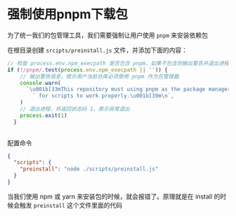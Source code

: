 # 强制使用pnpm下载包

为了统一我们的包管理工具，我们需要强制让用户使用 `pnpm` 来安装依赖包

在根目录创建 `srcipts/preinstall.js` 文件，并添加下面的内容：

```js
// 检查 process.env.npm_execpath 是否包含 pnpm，如果不包含则输出警告并退出进程
if (!/pnpm/.test(process.env.npm_execpath || '')) {
    // 输出警告信息，提示用户当前仓库必须使用 pnpm 作为包管理器
    console.warn(
      `\u001b[33mThis repository must using pnpm as the package manager ` +
        ` for scripts to work properly.\u001b[39m\n`,
    )
    // 退出进程，并返回状态码 1，表示异常退出
    process.exit(1)
  }
  
```

配置命令

```json
{
  "scripts": {
    "preinstall": "node ./scripts/preinstall.js"
  }
}
```

当我们使用 npm 或 yarn 来安装包的时候，就会报错了。原理就是在 install 的时候会触发 `preinstall` 这个文件里面的代码
